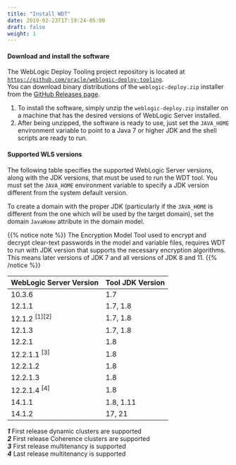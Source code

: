 ```yaml
---
title: "Install WDT"
date: 2019-02-23T17:19:24-05:00
draft: false
weight: 1
---
```


#### Download and install the software

The WebLogic Deploy Tooling project repository is located at [`https://github.com/oracle/weblogic-deploy-tooling`](https://github.com/oracle/weblogic-deploy-tooling).  
You can download binary distributions of the `weblogic-deploy.zip` installer from the [GitHub Releases page](https://github.com/oracle/weblogic-deploy-tooling/releases).  

1. To install the software, simply unzip the `weblogic-deploy.zip` installer on a machine that has the desired versions
   of WebLogic Server installed.
2. After being unzipped, the software is ready to use, just set the `JAVA_HOME` environment variable to point to a 
   Java 7 or higher JDK and the shell scripts are ready to run.

#### Supported WLS versions

The following table specifies the supported WebLogic Server versions, along with the JDK versions, that must be used to
run the WDT tool. You must set the `JAVA_HOME` environment variable to specify a JDK version different from the system
default version.

 To create a domain with the proper JDK (particularly if the `JAVA_HOME` is different from the one which will be used
 by the target domain), set the domain `JavaHome` attribute in the domain model.

{{% notice note %}} The Encryption Model Tool used to encrypt and decrypt clear-text passwords in the model and variable
files, requires WDT to run with JDK version that supports the necessary encryption algorithms.  This means later
versions of JDK 7 and all versions of JDK 8 and 11.
{{% /notice %}}

  | WebLogic Server Version             | Tool JDK Version |
  |-------------------------------------|-------------------|
  | 10.3.6                              | 1.7               |
  | 12.1.1                              | 1.7, 1.8          |
  | 12.1.2 <sup>[1]</sup><sup>[2]</sup> | 1.7, 1.8          |
  | 12.1.3                              | 1.7, 1.8          |
  | 12.2.1                              | 1.8               |
  | 12.2.1.1 <sup>[3]</sup>             | 1.8               |
  | 12.2.1.2                            | 1.8               |
  | 12.2.1.3                            | 1.8               |
  | 12.2.1.4 <sup>[4]</sup>             | 1.8               |
  | 14.1.1                              | 1.8, 1.11         |    
  | 14.1.2                              | 17, 21            |

***1*** First release dynamic clusters are supported  
***2*** First release Coherence clusters are supported  
***3*** First release multitenancy is supported  
***4*** Last release multitenancy is supported
